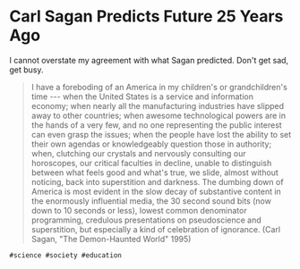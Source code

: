 # Carl Sagan Predicts Future 25 Years Ago

I cannot overstate my agreement with what Sagan predicted. Don't get
sad, get busy.

> I have a foreboding of an America in my children's or grandchildren's
> time --- when the United States is a service and information economy;
> when nearly all the manufacturing industries have slipped away to
> other countries; when awesome technological powers are in the hands of
> a very few, and no one representing the public interest can even grasp
> the issues; when the people have lost the ability to set their own
> agendas or knowledgeably question those in authority; when, clutching
> our crystals and nervously consulting our horoscopes, our critical
> faculties in decline, unable to distinguish between what feels good
> and what's true, we slide, almost without noticing, back into
> superstition and darkness. The dumbing down of America is most evident
> in the slow decay of substantive content in the enormously influential
> media, the 30 second sound bits (now down to 10 seconds or less),
> lowest common denominator programming, credulous presentations on
> pseudoscience and superstition, but especially a kind of celebration
> of ignorance. (Carl Sagan, "The Demon-Haunted World" 1995)

    #science #society #education
